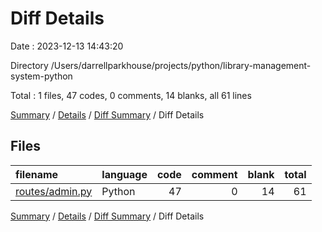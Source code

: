 # Diff Details

Date : 2023-12-13 14:43:20

Directory /Users/darrellparkhouse/projects/python/library-management-system-python

Total : 1 files,  47 codes, 0 comments, 14 blanks, all 61 lines

[Summary](results.md) / [Details](details.md) / [Diff Summary](diff.md) / Diff Details

## Files
| filename | language | code | comment | blank | total |
| :--- | :--- | ---: | ---: | ---: | ---: |
| [routes/admin.py](/routes/admin.py) | Python | 47 | 0 | 14 | 61 |

[Summary](results.md) / [Details](details.md) / [Diff Summary](diff.md) / Diff Details